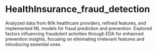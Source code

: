 # HealthInsurance_fraud_detection

Analyzed data from 80k healthcare providers, refined features, and implemented ML models for fraud prediction and prevention. Explored factors influencing fraudulent activities through EDA for enhanced prevention insights, focusing on eliminating irrelevant features and introducing essential ones.
